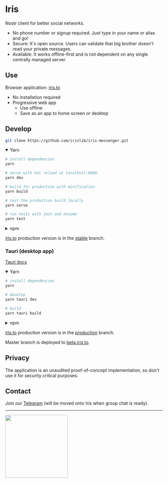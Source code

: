 # Iris

Nostr client for better social networks.

- No phone number or signup required. Just type in your name or alias and go!
- Secure: It's open source. Users can validate that big brother doesn't read your private messages.
- Available: It works offline-first and is not dependent on any single centrally managed server.

## Use

Browser application: [iris.to](https://iris.to)

- No installation required
- Progressive web app
  - Use offline
  - Save as an app to home screen or desktop

## Develop

```bash
git clone https://github.com/irislib/iris-messenger.git
```

<details open><summary>Yarn</summary>

```bash
# install dependencies
yarn

# serve with hot reload at localhost:8080
yarn dev

# build for production with minification
yarn build

# test the production build locally
yarn serve

# run tests with jest and enzyme
yarn test
```

</details>
<details><summary>npm</summary>

```bash
# install dependencies
npm i

# serve with hot reload at localhost:8080
npm run dev

# build for production with minification
npm run build

# test the production build locally
npm run serve

# run tests with jest and enzyme
npm run test
```

</details>

[iris.to](https://iris.to) production version is in the [stable](https://github.com/irislib/iris-messenger/tree/stable) branch.

### Tauri (desktop app)

[Tauri docs](https://tauri.app/v1/guides/)

<details open><summary>Yarn</summary>

```bash
# install dependencies
yarn

# develop
yarn tauri dev

# build
yarn tauri build
```

</details>
<details><summary>npm</summary>

```bash
# install dependencies
npm i

# develop
npm run tauri dev

# build
npm run tauri build
```
</details>

[iris.to](https://iris.to) production version is in the [production](https://github.com/irislib/iris-messenger/tree/production) branch.

Master branch is deployed to [beta.iris.to](https://beta.iris.to).

## Privacy

The application is an unaudited proof-of-concept implementation, so don't use it for security critical purposes.

## Contact

Join our [Telegram](https://t.me/irismessenger) (will be moved onto Iris when group chat is ready).

---

<a href="https://opencollective.com/iris-social/donate" target="_blank"><img src="https://opencollective.com/iris-social/donate/button@2x.png?color=blue" width=200 /></a>
